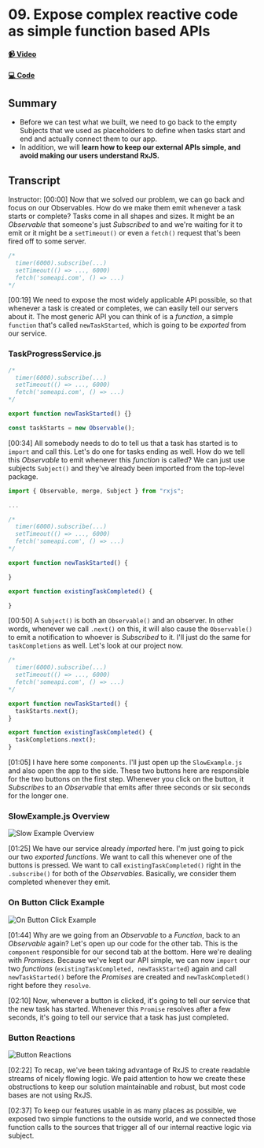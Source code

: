# 09. Expose complex reactive code as simple function based APIs

#### [📹 Video](https://egghead.io/lessons/rxjs-expose-complex-reactive-code-as-simple-function-based-apis)

#### [💻 Code](https://github.com/rarmatei/egghead-thinking-reactively/blob/lesson-09/src/lesson-code/TaskProgressService.js)

## Summary

- Before we can test what we built, we need to go back to the empty Subjects that we used as placeholders to define when tasks start and end and actually connect them to our app.
- In addition, we will **learn how to keep our external APIs simple, and avoid making our users understand RxJS.**

## Transcript

Instructor: [00:00] Now that we solved our problem, we can go back and focus on our Observables. How do we make them emit whenever a task starts or complete? Tasks come in all shapes and sizes. It might be an _Observable_ that someone's just _Subscribed_ to and we're waiting for it to emit or it might be a `setTimeout()` or even a `fetch()` request that's been fired off to some server.

```js
/*
  timer(6000).subscribe(...)
  setTimeout(() => ..., 6000)
  fetch('someapi.com', () => ...)
*/
```

[00:19] We need to expose the most widely applicable API possible, so that whenever a task is created or completes, we can easily tell our servers about it. The most generic API you can think of is a _function_, a simple `function` that's called `newTaskStarted`, which is going to be _exported_ from our service.

### TaskProgressService.js

```js
/*
  timer(6000).subscribe(...)
  setTimeout(() => ..., 6000)
  fetch('someapi.com', () => ...)
*/

export function newTaskStarted() {}

const taskStarts = new Observable();
```

[00:34] All somebody needs to do to tell us that a task has started is to `import` and call this. Let's do one for tasks ending as well. How do we tell this _Observable_ to emit whenever this _function_ is called? We can just use subjects `Subject()` and they've already been imported from the top-level package.

```js
import { Observable, merge, Subject } from "rxjs";

...

/*
  timer(6000).subscribe(...)
  setTimeout(() => ..., 6000)
  fetch('someapi.com', () => ...)
*/

export function newTaskStarted() {

}

export function existingTaskCompleted() {

}
```

[00:50] A `Subject()` is both an `Observable()` and an observer. In other words, whenever we call `.next()` on this, it will also cause the `Observable()` to emit a notification to whoever is _Subscribed_ to it. I'll just do the same for `taskCompletions` as well. Let's look at our project now.

```js
/*
  timer(6000).subscribe(...)
  setTimeout(() => ..., 6000)
  fetch('someapi.com', () => ...)
*/

export function newTaskStarted() {
  taskStarts.next();
}

export function existingTaskCompleted() {
  taskCompletions.next();
}
```

[01:05] I have here some `components`. I'll just open up the `SlowExample.js` and also open the app to the side. These two buttons here are responsible for the two buttons on the first step. Whenever you click on the button, it _Subscribes_ to an _Observable_ that emits after three seconds or six seconds for the longer one.

### SlowExample.js Overview

![Slow Example Overview](https://res.cloudinary.com/dg3gyk0gu/image/upload/v1585168508/transcript-images/egghead-expose-complex-reactive-code-as-simple-function-based-apis-slow-example-overview.jpg)

[01:25] We have our service already _imported_ here. I'm just going to pick our two _exported functions_. We want to call this whenever one of the buttons is pressed. We want to call `existingTaskCompleted()` right in the `.subscribe()` for both of the _Observables_. Basically, we consider them completed whenever they emit.

### On Button Click Example

![On Button Click Example](https://res.cloudinary.com/dg3gyk0gu/image/upload/v1585168502/transcript-images/egghead-expose-complex-reactive-code-as-simple-function-based-apis-on-button-click-example.jpg)

[01:44] Why are we going from an _Observable_ to a _Function_, back to an _Observable_ again? Let's open up our code for the other tab. This is the `component` responsible for our second tab at the bottom. Here we're dealing with _Promises_. Because we've kept our API simple, we can now `import` our two _functions_ (`existingTaskCompleted, newTaskStarted`) again and call `newTaskStarted()` before the _Promises_ are created and `newTaskCompleted()` right before they `resolve`.

[02:10] Now, whenever a button is clicked, it's going to tell our service that the new task has started. Whenever this `Promise` resolves after a few seconds, it's going to tell our service that a task has just completed.

### Button Reactions

![Button Reactions](https://res.cloudinary.com/dg3gyk0gu/image/upload/v1585168503/transcript-images/egghead-expose-complex-reactive-code-as-simple-function-based-apis-button-reactions.jpg)

[02:22] To recap, we've been taking advantage of RxJS to create readable streams of nicely flowing logic. We paid attention to how we create these obstructions to keep our solution maintainable and robust, but most code bases are not using RxJS.

[02:37] To keep our features usable in as many places as possible, we exposed two simple functions to the outside world, and we connected those function calls to the sources that trigger all of our internal reactive logic via subject.
